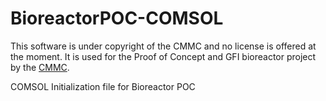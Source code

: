 # BioreactorPOC-COMSOL

This software is under copyright of the CMMC and no license is offered at the moment. It is used for the Proof of Concept and GFI bioreactor project by the [CMMC](thecmmc.org).

COMSOL Initialization file for Bioreactor POC
